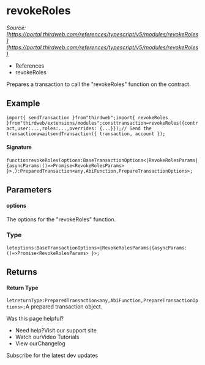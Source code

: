 # revokeRoles

*Source: [https://portal.thirdweb.com/references/typescript/v5/modules/revokeRoles](https://portal.thirdweb.com/references/typescript/v5/modules/revokeRoles)*

* References
* revokeRoles

Prepares a transaction to call the "revokeRoles" function on the contract.

## Example

`import{ sendTransaction }from"thirdweb";import{ revokeRoles }from"thirdweb/extensions/modules";consttransaction=revokeRoles({contract,user:...,roles:...,overrides: {...}});// Send the transactionawaitsendTransaction({ transaction, account });`
#### Signature

`functionrevokeRoles(options:BaseTransactionOptions<|RevokeRolesParams|{asyncParams:()=>Promise<RevokeRolesParams> }>,):PreparedTransaction<any,AbiFunction,PrepareTransactionOptions>;`
## Parameters

#### options

The options for the "revokeRoles" function.

### Type

`letoptions:BaseTransactionOptions<|RevokeRolesParams|{asyncParams:()=>Promise<RevokeRolesParams> }>;`
## Returns

#### Return Type

`letreturnType:PreparedTransaction<any,AbiFunction,PrepareTransactionOptions>;`A prepared transaction object.

Was this page helpful?

* Need help?Visit our support site
* Watch ourVideo Tutorials
* View ourChangelog

Subscribe for the latest dev updates


